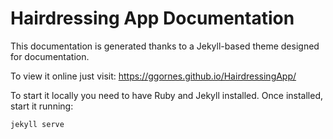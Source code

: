 # Hairdressing App Documentation

This documentation is generated thanks to a Jekyll-based theme designed for documentation.

To view it online just visit: https://ggornes.github.io/HairdressingApp/

To start it locally you need to have Ruby and Jekyll installed. Once installed, start it running:

```bash
jekyll serve
```
